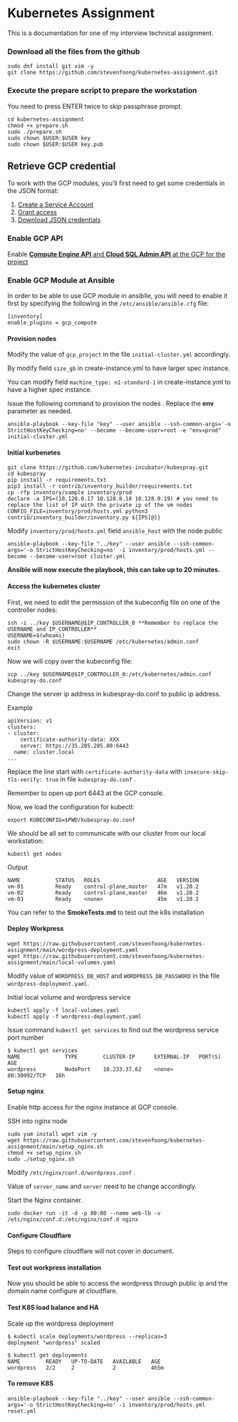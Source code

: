 # Kubernetes Assignment
This is a documentation for one of my interview technical assignment.

### Download all the files from the github
```
sudo dnf install git vim -y
git clone https://github.com/stevenfoong/kubernetes-assignment.git
```

### Execute the prepare script to prepare the workstation

You need to press ENTER twice to skip passphrase prompt.

```
cd kubernetes-assignment
chmod +x prepare.sh
sudo ./prepare.sh
sudo chown $USER:$USER key
sudo chown $USER:$USER key.pub
```

## Retrieve GCP credential

To work with the GCP modules, you’ll first need to get some credentials in the JSON format:
1. [Create a Service Account](https://cloud.google.com/iam/docs/creating-managing-service-accounts)
2. [Grant access](https://cloud.google.com/iam/docs/granting-changing-revoking-access)
3. [Download JSON credentials](https://cloud.google.com/iam/docs/creating-managing-service-account-keys)

### Enable GCP API
Enable [**Compute Engine API** and **Cloud SQL Admin API** at the GCP for the project](https://cloud.google.com/endpoints/docs/openapi/enable-api) 

### Enable GCP Module at Ansible

In order to be able to use GCP module in ansiblle, you will need to enable it first by specifying the following in the `/etc/ansible/ansible.cfg` file:
```
[inventory]
enable_plugins = gcp_compute
```

#### Provision nodes

Modify the value of `gcp_project` in the file `initial-cluster.yml` accordingly.

By modify field `size_gb` in create-instance.yml to have larger spec instance.

You can modify field `machine_type: n1-standard-1` in create-instance.yml to have a higher spec instance.

Issue the following command to provision the nodes . Replace the **env** parameter as needed.

```
ansible-playbook --key-file "key" --user ansible --ssh-common-args='-o StrictHostKeyChecking=no' --become --become-user=root -e "env=prod" initial-cluster.yml
```


#### Initial kurbenetes
```
git clone https://github.com/kubernetes-incubator/kubespray.git
cd kubespray
pip install -r requirements.txt
pip3 install -r contrib/inventory_builder/requirements.txt
cp -rfp inventory/sample inventory/prod
declare -a IPS=(10.128.0.17 10.128.0.18 10.128.0.19) # you need to replace the list of IP with the private ip of the vm nodes
CONFIG_FILE=inventory/prod/hosts.yml python3 contrib/inventory_builder/inventory.py ${IPS[@]}
```

Modify `inventory/prod/hosts.yml` field `ansible_host` with the node public 

```
ansible-playbook --key-file "../key" --user ansible --ssh-common-args='-o StrictHostKeyChecking=no' -i inventory/prod/hosts.yml --become --become-user=root cluster.yml
```
**Ansible will now execute the playbook, this can take up to 20 minutes.**

#### Access the kubernetes cluster

First, we need to edit the permission of the kubeconfig file on one of the controller nodes:

```
ssh -i ../key $USERNAME@$IP_CONTROLLER_0 **Remember to replace the USERNAME and IP_CONTROLLER**
USERNAME=$(whoami)
sudo chown -R $USERNAME:$USERNAME /etc/kubernetes/admin.conf
exit
```

Now we will copy over the kubeconfig file:

```
scp ../key $USERNAME@$IP_CONTROLLER_0:/etc/kubernetes/admin.conf kubespray-do.conf
```

Change the server ip address in kubespray-do.conf to public ip address.

Example
```
apiVersion: v1
clusters:
- cluster:
    certificate-authority-data: XXX
    server: https://35.205.205.80:6443
  name: cluster.local
...
```

Replace the line start with `certificate-authority-data` with `insecure-skip-tls-verify: true` in file `kubespray-do.conf` .

Remember to open up port 6443 at the GCP console.

Now, we load the configuration for kubectl:
```
export KUBECONFIG=$PWD/kubespray-do.conf
```
We should be all set to communicate with our cluster from our local workstation:
```
kubectl get nodes
```
Output
```
NAME           STATUS   ROLES                  AGE   VERSION
vm-01          Ready    control-plane,master   47m   v1.20.2
vm-02          Ready    control-plane,master   46m   v1.20.2
vm-03          Ready    <none>                 45m   v1.20.2
```

You can refer to the **SmokeTests.md** to test out the k8s installation

#### Deploy Workpress

```
wget https://raw.githubusercontent.com/stevenfoong/kubernetes-assignment/main/wordpress-deployment.yaml
wget https://raw.githubusercontent.com/stevenfoong/kubernetes-assignment/main/local-volumes.yaml
```

Modify value of `WORDPRESS_DB_HOST` and `WORDPRESS_DB_PASSWORD` in the file `wordpress-deployment.yaml`.

Initial local volume and wordpress service

```
kubectl apply -f local-volumes.yaml
kubectl apply -f wordpress-deployment.yaml
```

Issue command `kubectl get services` to find out the wordpress service port number

```
$ kubectl get services
NAME              TYPE        CLUSTER-IP      EXTERNAL-IP   PORT(S)        AGE
wordpress         NodePort    10.233.37.62    <none>        80:30992/TCP   16h
```

#### Setup nginx

Enable http access for the nginx instance at GCP console.

SSH into nginx node
```
sudo yum install wget vim -y
wget https://raw.githubusercontent.com/stevenfoong/kubernetes-assignment/main/setup_nginx.sh
chmod +x setup_nginx.sh
sudo ./setup_nginx.sh
```

Modify `/etc/nginx/conf.d/wordpress.conf` .

Value of `server_name` and `server` need to be change accordingly.

Start the Nginx container.
```
sudo docker run -it -d -p 80:80 --name web-lb -v /etc/nginx/conf.d:/etc/nginx/conf.d nginx
```

#### Configure Cloudflare

Steps to configure cloudflare will not cover in document.

#### Test out workpress installation

Now you should be able to access the wordpress through public ip and the domain name configure at cloudflare.

#### Test K8S load balance and HA

Scale up the wordpress deployment
```
$ kubectl scale deployments/wordpress --replicas=3
deployment "wordpress" scaled

$ kubectl get deployments
NAME        READY   UP-TO-DATE   AVAILABLE   AGE
wordpress   2/2     2            2           4h5m
```

#### To remove K8S

```
ansible-playbook --key-file "../key" --user ansible --ssh-common-args='-o StrictHostKeyChecking=no' -i inventory/prod/hosts.yml reset.yml

```
